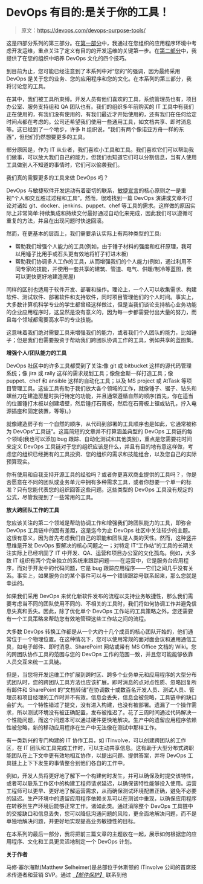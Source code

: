 # DevOps 有目的:是关于你的工具！

> 原文：<https://devops.com/devops-purpose-tools/>

这是四部分系列的第三部分。在[第一部分](https://devops.com/blogs/devops-with-a-purpose-applications/)中，我通过在您组织的应用程序环境中考虑开发运维，重点关注了定义有目的的开发运维的关键第一步。在[第二部分](https://devops.com/features/devops-purpose-culture/)中，我提供了在您的组织中培养 DevOps 文化的四个技巧。

到目前为止，您可能已经注意到了本系列中对“您的”的强调，因为最终采用 DevOps 是关于您的业务、您的应用程序和您的文化。在本系列的第三部分，我将讨论您的工具。

在其中，我们被工具所束缚。开发人员有他们喜欢的工具，系统管理员也有，项目办公室、服务支持组和 QA 团队也有。我们的组织多年前购买的 IT 工具中有我们正在使用的，有我们没有使用的，有我们最近才开始使用的，还有我们在任何给定时间点都在考虑的。公司还希望我们使用一些通用工具，如文档共享、即时消息等。这已经到了一个地步，许多 It 组织说，“我们有两个像诺亚方舟一样的东西”，但他们仍然想要更多的工具。

部分原因是，作为 IT 从业者，我们喜欢小工具和工具。我们喜欢它们可以帮助我们做事，可以放大我们自己的能力，但我们也知道它们可以分割信息，当有人使用工具做别人不知道的事情时，它们可以偷袭我们。

我们真的需要更多的工具来做 DevOps 吗？

DevOps 与敏捷软件开发运动有着密切的联系，[敏捷宣言](http://agilemanifesto.org/)的核心原则之一是重视“个人和交互胜过过程和工具”。然而，很难找到一篇 DevOps 演讲或文章不讨论对诸如 git、docker、jenkins、puppet、chef 等工具的需求。这样做的原因实际上非常简单:持续集成和持续交付最好通过自动化来完成，因此我们可以遵循可重复的方法，并且在出现问题时快速回滚。

然而，在更基本的层面上，我们需要承认实际上有两种类型的工具:

*   帮助我们增强个人能力的工具(例如，由于锤子材料的强度和杠杆原理，我可以用锤子比用手或石头更有效地将钉子钉进木板)
*   帮助我们协调多人工作的工具，从而增强我们的个人能力(例如，通过利用不同专家的技能，并使用一套共享的建筑、管道、电气、供暖/制冷等蓝图，我可以更快更好地建造房屋)

同样的区别也适用于软件开发、部署和操作。理论上，一个人可以收集需求、构建软件、测试软件、部署软件和支持软件，同时项目管理他们的个人时间。事实上，大多数计算机科学专业的学生都曾经这样做过，但是当我们谈论支持核心业务功能的企业应用程序时，这显然是没有意义的，因为每一步都需要付出大量的努力，而且每个领域都需要高水平的专业技能。

这意味着我们绝对需要工具来增强我们的能力，或者我们个人团队的能力，比如锤子；但是我们也需要投资于帮助我们跨团队协调工作的工具，例如共享的蓝图集。

**增强个人/团队能力的工具**

DevOps 社区中的许多工具都受到了关注:像 git 或 bitbucket 这样的源代码管理系统；像 jira 或 rally 这样的需求规划工具；像詹金斯一样打造工具；像 puppet、chef 和 ansible 这样的自动化工具；以及 MS project 或 AtTask 等项目管理工具。这些工具有助于我们放大各个领域的工作，就像锤子、锯子、钻头和螺丝刀在建造房屋时执行特定的功能，并且通常遵循自然的顺序(首先，你在适当的位置锤打木板以创建墙壁，然后锤打石膏板，然后在石膏板上锯或钻孔，拧入电源插座和固定装置，等等)。)

就像建造房子有一个自然的顺序，从代码到部署的工具顺序也是如此，它通常被称为 DevOps“工具链”。这篇简短的文章并不打算涵盖典型的 DevOps 工具链的每个领域(我也可以添加 bug 跟踪、自动化测试和其他类别)，重点是您需要花时间来定义 DevOps 工具链对于您的组织应该是什么，并且有目的地有意这样做，考虑您的组织已经拥有的工具投资、您的组织的需求和技能组合，以及您自己的实际预算现实。

你有使用和自我支持开源工具的经验吗？或者你更喜欢商业提供的工具吗？，你是否愿意在不同的团队或业务单元中拥有多种需求工具，或者你想要一个单一的标准？只有您能代表您的组织回答这些问题。这些类型的 DevOps 工具没有规定的公式，尽管我提到了一些常用的工具。

**放大跨团队工作的工具**

您应该关注的第二个领域是帮助协调工作和增强我们跨团队能力的工具，即弥合 DevOps 工具链中的固有差距，这是迄今为止 DevOps 社区中关注较少的主题。这很有意义，因为首先考虑我们自己的职能和团队是人类的天性。然而，这种竖井思维是开发 DevOps 要解决的核心问题之一；对特定 IT“工作站”的工具的长期关注实际上已经巩固了 IT 中开发、QA、运营和项目办公室的文化孤岛。例如，大多数 IT 组织有两个完全独立的系统来跟踪问题——在运营中，它是服务台应用程序，而对于开发中的代码问题，它是 bug 跟踪应用程序——它们之间几乎没有关系。事实上，如果服务台的某个事件可以与一个错误跟踪号联系起来，那么您就是幸运的。

如果我们采用 DevOps 来优化新软件发布的流程以支持业务敏捷性，那么我们需要考虑当不同的团队使用不同的、不相关的工具时，我们将如何协调工作并避免信息失真和丢失。因此，除了优化单个 DevOps 工作站的工具策略之外，您还需要有一个工具策略来帮助您有效地管理这些工作站之间的流程。

大多数 DevOps 转换工作都是从一个大约十几个成员的核心团队开始的，他们通常位于一个物理位置。在这种情况下，您可以使用常规的面对面会议和通用通信工具，如电子邮件、即时消息、SharePoint 网站或带有 MS Office 文档的 Wiki。您的跨团队协作工具的范围与您的 DevOps 工作的范围一致，并且您可能能够依靠人员交互来统一工具链。

但是，当您将开发运维工作扩展到跨时区、跨多个业务单元和应用程序的大型分布式团队时，您的跨团队工具方法也应该扩展。即时消息的点对点性质、忽略回复所有邮件和 SharePoint 的“文档转储”在协调数十或数百名开发人员、测试人员、管理员和项目经理的工作时并不有效。信息会丢失，信息会被忽略，工具链中的缺口会扩大。一个特性错过了提交，没有进入构建，也没有被部署。遗漏了一个操作需求，所以测试环境没有被正确配置，发布被推迟了。花了三周时间通过代码解决一个性能问题，而这个问题本可以通过硬件更快地解决。生产中的遗留应用程序依赖性被忽略，新的移动应用程序在生产中无法像在测试中那样工作。

有一类新兴的专门构建的 IT 协作工具，如 ITinvolve，可以创建跨团队的工作区，在 IT 团队和工具完成工作时，可以主动共享信息。这有助于大型分布式跨职能团队在上下文中更有效地相互协作，以提出问题、提供答案，并将 DevOps 工具链上上下下发生的事情整合到他们各自的工作中。

例如，开发人员将更好地了解下一个构建何时发生，并可以确保及时提交该特性，或者可以联系工作区中的构建工程师请求延迟，以确保该特性能够投入使用。运营工程师可以更早、更好地了解运营需求，从而确保测试环境配置正确，避免不必要的延迟。生产环境中的遗留应用程序依赖关系可以在测试中重现，以确保应用程序在转移到生产环境后能够正常工作。诸如此类。通过消除整个 DevOps 工具链中的交接缺口和信息丢失，您可以降低沟通问题的风险，更全面地解决问题，而不是单独地解决问题，并更好地实现提高业务敏捷性的目标。

在本系列的最后一部分，我将把前三篇文章的主题放在一起，展示如何根据您的应用程序、文化和工具更灵活地制定一个 DevOps 计划。

**关于作者**

马修·塞尔海默(Matthew Selheimer)是总部位于休斯顿的 ITinvolve 公司的首席技术传道者和营销 SVP。通过 [*【邮件保护】*](/cdn-cgi/l/email-protection#335e5247475b5644735a475a5d455c5f45561d505c5e) 联系到他